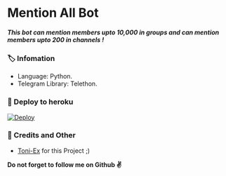 # Mention All Bot
_**This bot can mention members upto 10,000 in groups and can mention members upto 200 in channels !**_

### 🏷 Infomation
- Language: Python.
- Telegram Library: Telethon.

### 🚀 Deploy to heroku
[![Deploy](https://www.herokucdn.com/deploy/button.svg)](https://heroku.com/deploy?template=https://github.com/Tonic990/Bot_Mention)

### 🎯 Credits and Other
- [Toni-Ex](https://github.com/Bukan_guudlooking) for this Project ;)

**Do not forget to follow me on Github ✌️**
